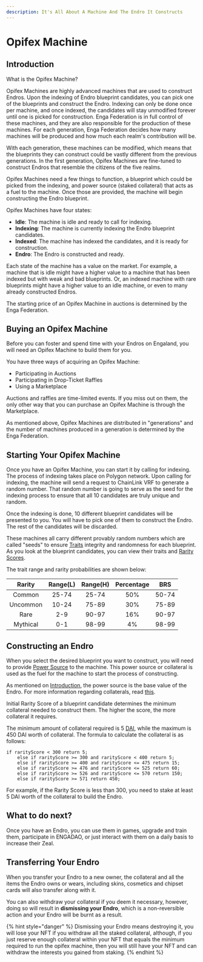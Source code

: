 ```yaml
---
description: It's All About A Machine And The Endro It Constructs
---
```


# Opifex Machine

## Introduction

What is the Opifex Machine?

Opifex Machines are highly advanced machines that are used to construct Endros. Upon the indexing of Endro blueprint candidates, you can pick one of the blueprints and construct the Endro. Indexing can only be done once per machine, and once indexed, the candidates will stay unmodified forever until one is picked for construction. Enga Federation is in full control of these machines, and they are also responsible for the production of these machines. For each generation, Enga Federation decides how many machines will be produced and how much each realm's contribution will be.

With each generation, these machines can be modified, which means that the blueprints they can construct could be vastly different from the previous generations. In the first generation, Opifex Machines are fine-tuned to construct Endros that resemble the citizens of the five realms.

Opifex Machines need a few things to function, a blueprint which could be picked from the indexing, and power source (staked collateral) that acts as a fuel to the machine. Once those are provided, the machine will begin constructing the Endro blueprint.

Opifex Machines have four states:

* **Idle**: The machine is idle and ready to call for indexing.
* **Indexing**: The machine is currently indexing the Endro blueprint candidates.
* **Indexed**: The machine has indexed the candidates, and it is ready for construction.
* **Endro**: The Endro is constructed and ready.

Each state of the machine has a value on the market. For example, a machine that is idle might have a higher value to a machine that has been indexed but with weak and bad blueprints. Or, an indexed machine with rare blueprints might have a higher value to an idle machine, or even to many already constructed Endros.

The starting price of an Opifex Machine in auctions is determined by the Enga Federation.

## Buying an Opifex Machine

Before you can foster and spend time with your Endros on Engaland, you will need an Opifex Machine to build them for you.

You have three ways of acquiring an Opifex Machine:

* Participating in Auctions
* Participating in Drop-Ticket Raffles
* Using a Marketplace

Auctions and raffles are time-limited events. If you miss out on them, the only other way that you can purchase an Opifex Machine is through the Marketplace.

As mentioned above, Opifex Machines are distributed in "generations" and the number of machines produced in a generation is determined by the Enga Federation.

## Starting Your Opifex Machine

Once you have an Opifex Machine, you can start it by calling for indexing. The process of indexing takes place on Polygon network. Upon calling for indexing, the machine will send a request to ChainLink VRF to generate a random number. That random number is going to serve as the seed for the indexing process to ensure that all 10 candidates are truly unique and random.

Once the indexing is done, 10 different blueprint candidates will be presented to you. You will have to pick one of them to construct the Endro. The rest of the candidates will be discarded.

These machines all carry different provably random numbers which are called "seeds" to ensure [Traits](traits.md) integrity and randomness for each blueprint. As you look at the blueprint candidates, you can view their traits and [Rarity Scores](../general/introduction.md#endro-value).

The trait range and rarity probabilities are shown below:

|  Rarity  | Range(L) | Range(H) | Percentage |  BRS  |
| :------: | :------: | :------: | :--------: | :---: |
|  Common  |   25-74  |   25-74  |     50%    | 50-74 |
| Uncommon |   10-24  |   75-89  |     30%    | 75-89 |
|   Rare   |    2-9   |   90-97  |     16%    | 90-97 |
| Mythical |    0-1   |   98-99  |     4%     | 98-99 |

## Constructing an Endro

When you select the desired blueprint you want to construct, you will need to provide [Power Source](../tokenomic-land/collateral.md#introduction) to the machine. This power source or collateral is used as the fuel for the machine to start the process of constructing.

As mentioned on [Introduction](../general/introduction.md#base-value), the power source is the base value of the Endro. For more information regarding collaterals, read [this](../tokenomic-land/collateral.md).

Initial Rarity Score of a blueprint candidate determines the minimum collateral needed to construct them. The higher the score, the more collateral it requires.

The minimum amount of collateral required is 5 [DAI](https://en.wikipedia.org/wiki/Dai\_\(cryptocurrency\)), while the maximum is 450 DAI worth of collateral. The formula to calculate the collateral is as follows:

```
if rarityScore < 300 return 5;
    else if rarityScore >= 300 and rarityScore < 400 return 5;
    else if rarityScore >= 400 and rarityScore <= 475 return 15;
    else if rarityScore >= 476 and rarityScore <= 525 return 60;
    else if rarityScore >= 526 and rarityScore <= 570 return 150;
    else if rarityScore >= 571 return 450;
```

For example, if the Rarity Score is less than 300, you need to stake at least 5 DAI worth of the collateral to build the Endro.

## What to do next?

Once you have an Endro, you can use them in games, upgrade and train them, participate in ENGADAO, or just interact with them on a daily basis to increase their Zeal.

## Transferring Your Endro

When you transfer your Endro to a new owner, the collateral and all the items the Endro owns or wears, including skins, cosmetics and chipset cards will also transfer along with it.

You can also withdraw your collateral if you deem it necessary, however, doing so will result in **dismissing your Endro**, which is a non-reversible action and your Endro will be burnt as a result.

{% hint style="danger" %}
Dismissing your Endro means destroying it, you will lose your NFT if you withdraw all the staked collateral, although, if you just reserve enough collateral within your NFT that equals the minimum required to run the opifex machine, then you will still have your NFT and can withdraw the interests you gained from staking.
{% endhint %}
